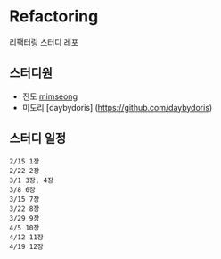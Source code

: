 # Refactoring
리팩터링 스터디 레포

## 스터디원

- 진도 [mimseong](https://github.com/mimseong)
- 미도리 [daybydoris] (https://github.com/daybydoris)

## 스터디 일정

```
2/15 1장
2/22 2장
3/1 3장, 4장
3/8 6장
3/15 7장
3/22 8장
3/29 9장
4/5 10장
4/12 11장
4/19 12장
```


